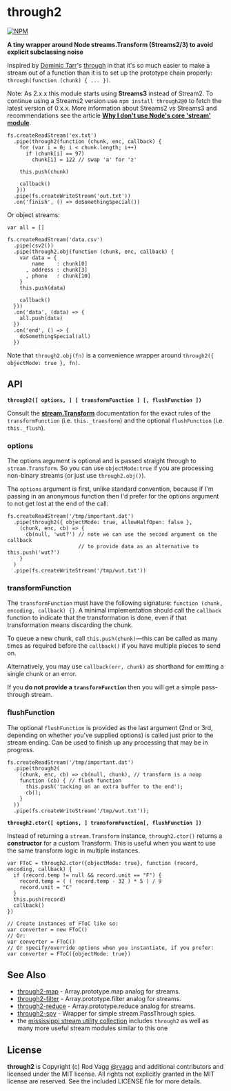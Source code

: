 <h1 id="through2">through2</h1>

<p><a href="https://nodei.co/npm/through2/"><img src="https://nodei.co/npm/through2.png?downloads&amp;downloadRank" alt="NPM" /></a></p>

<p><strong>A tiny wrapper around Node streams.Transform (Streams2/3) to avoid explicit subclassing noise</strong></p>

<p>Inspired by <a href="https://github.com/dominictarr">Dominic Tarr</a>'s <a href="https://github.com/dominictarr/through">through</a> in that it's so much easier to make a stream out of a function than it is to set up the prototype chain properly: <code>through(function (chunk) { ... })</code>.</p>

<p>Note: As 2.x.x this module starts using <strong>Streams3</strong> instead of Stream2. To continue using a Streams2 version use <code>npm install through2@0</code> to fetch the latest version of 0.x.x. More information about Streams2 vs Streams3 and recommendations see the article <strong><a href="http://r.va.gg/2014/06/why-i-dont-use-nodes-core-stream-module.html">Why I don't use Node's core 'stream' module</a></strong>.</p>

<pre><code class="js">fs.createReadStream('ex.txt')
  .pipe(through2(function (chunk, enc, callback) {
    for (var i = 0; i &lt; chunk.length; i++)
      if (chunk[i] == 97)
        chunk[i] = 122 // swap 'a' for 'z'

    this.push(chunk)

    callback()
   }))
  .pipe(fs.createWriteStream('out.txt'))
  .on('finish', () =&gt; doSomethingSpecial())
</code></pre>

<p>Or object streams:</p>

<pre><code class="js">var all = []

fs.createReadStream('data.csv')
  .pipe(csv2())
  .pipe(through2.obj(function (chunk, enc, callback) {
    var data = {
        name    : chunk[0]
      , address : chunk[3]
      , phone   : chunk[10]
    }
    this.push(data)

    callback()
  }))
  .on('data', (data) =&gt; {
    all.push(data)
  })
  .on('end', () =&gt; {
    doSomethingSpecial(all)
  })
</code></pre>

<p>Note that <code>through2.obj(fn)</code> is a convenience wrapper around <code>through2({ objectMode: true }, fn)</code>.</p>

<h2 id="api">API</h2>

<p><b><code>through2([ options, ] [ transformFunction ] [, flushFunction ])</code></b></p>

<p>Consult the <strong><a href="http://nodejs.org/docs/latest/api/stream.html#stream_class_stream_transform">stream.Transform</a></strong> documentation for the exact rules of the <code>transformFunction</code> (i.e. <code>this._transform</code>) and the optional <code>flushFunction</code> (i.e. <code>this._flush</code>).</p>

<h3 id="options">options</h3>

<p>The options argument is optional and is passed straight through to <code>stream.Transform</code>. So you can use <code>objectMode:true</code> if you are processing non-binary streams (or just use <code>through2.obj()</code>).</p>

<p>The <code>options</code> argument is first, unlike standard convention, because if I'm passing in an anonymous function then I'd prefer for the options argument to not get lost at the end of the call:</p>

<pre><code class="js">fs.createReadStream('/tmp/important.dat')
  .pipe(through2({ objectMode: true, allowHalfOpen: false },
    (chunk, enc, cb) =&gt; {
      cb(null, 'wut?') // note we can use the second argument on the callback
                       // to provide data as an alternative to this.push('wut?')
    }
  )
  .pipe(fs.createWriteStream('/tmp/wut.txt'))
</code></pre>

<h3 id="transformfunction">transformFunction</h3>

<p>The <code>transformFunction</code> must have the following signature: <code>function (chunk, encoding, callback) {}</code>. A minimal implementation should call the <code>callback</code> function to indicate that the transformation is done, even if that transformation means discarding the chunk.</p>

<p>To queue a new chunk, call <code>this.push(chunk)</code>&mdash;this can be called as many times as required before the <code>callback()</code> if you have multiple pieces to send on.</p>

<p>Alternatively, you may use <code>callback(err, chunk)</code> as shorthand for emitting a single chunk or an error.</p>

<p>If you <strong>do not provide a <code>transformFunction</code></strong> then you will get a simple pass-through stream.</p>

<h3 id="flushfunction">flushFunction</h3>

<p>The optional <code>flushFunction</code> is provided as the last argument (2nd or 3rd, depending on whether you've supplied options) is called just prior to the stream ending. Can be used to finish up any processing that may be in progress.</p>

<pre><code class="js">fs.createReadStream('/tmp/important.dat')
  .pipe(through2(
    (chunk, enc, cb) =&gt; cb(null, chunk), // transform is a noop
    function (cb) { // flush function
      this.push('tacking on an extra buffer to the end');
      cb();
    }
  ))
  .pipe(fs.createWriteStream('/tmp/wut.txt'));
</code></pre>

<p><b><code>through2.ctor([ options, ] transformFunction[, flushFunction ])</code></b></p>

<p>Instead of returning a <code>stream.Transform</code> instance, <code>through2.ctor()</code> returns a <strong>constructor</strong> for a custom Transform. This is useful when you want to use the same transform logic in multiple instances.</p>

<pre><code class="js">var FToC = through2.ctor({objectMode: true}, function (record, encoding, callback) {
  if (record.temp != null &amp;&amp; record.unit == "F") {
    record.temp = ( ( record.temp - 32 ) * 5 ) / 9
    record.unit = "C"
  }
  this.push(record)
  callback()
})

// Create instances of FToC like so:
var converter = new FToC()
// Or:
var converter = FToC()
// Or specify/override options when you instantiate, if you prefer:
var converter = FToC({objectMode: true})
</code></pre>

<h2 id="see-also">See Also</h2>

<ul>
<li><a href="https://github.com/brycebaril/through2-map">through2-map</a> - Array.prototype.map analog for streams.</li>
<li><a href="https://github.com/brycebaril/through2-filter">through2-filter</a> - Array.prototype.filter analog for streams.</li>
<li><a href="https://github.com/brycebaril/through2-reduce">through2-reduce</a> - Array.prototype.reduce analog for streams.</li>
<li><a href="https://github.com/brycebaril/through2-spy">through2-spy</a> - Wrapper for simple stream.PassThrough spies.</li>
<li>the <a href="https://github.com/maxogden/mississippi">mississippi stream utility collection</a> includes <code>through2</code> as well as many more useful stream modules similar to this one</li>
</ul>

<h2 id="license">License</h2>

<p><strong>through2</strong> is Copyright (c) Rod Vagg <a href="https://twitter.com/rvagg">@rvagg</a> and additional contributors and licensed under the MIT license. All rights not explicitly granted in the MIT license are reserved. See the included LICENSE file for more details.</p>
